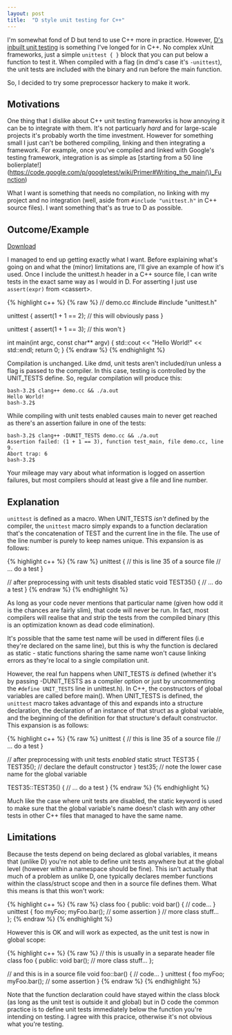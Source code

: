 ```yaml
---
layout: post
title:  "D style unit testing for C++"
---
```


I'm somewhat fond of D but tend to use C++ more in practice. However, [D's inbuilt
unit testing](http://dlang.org/unittest.html) is something I've longed for in C++.
No complex xUnit frameworks, just a simple `unittest { }` block that you can put 
below a function to test it. When compiled with a flag (in dmd's case it's `-unittest`),
the unit tests are included with the binary and run before the main function.

So, I decided to try some preprocessor hackery to make it work.

## Motivations

One thing that I dislike about C++ unit testing frameworks is how annoying it can
be to integrate with them. It's not particuarly *hard* and for large-scale projects
it's probably worth the time investment. However for something small I just can't
be bothered compiling, linking and then integrating a framework. For example,
once you've compiled and linked with Google's testing framework, integration is as simple
as [starting from a 50 line bolierplate!](https://code.google.com/p/googletest/wiki/Primer#Writing_the_main(\)_Function)

What I want is something that needs no compilation, no linking with my project and no
integration (well, aside from `#include "unittest.h"` in C++ source files). I want something
that's as true to D as possible.

## Outcome/Example

[Download](/assets/unittest.h)  


I managed to end up getting exactly what I want. Before explaining what's going on and what the
(minor) limitations are, I'll give an example of how it's used. Once I include the
unittest.h header
in a C++ source file, I can write tests in the exact same way as I would in D. For asserting
I just use `assert(expr)` from \<cassert\>.

{% highlight c++ %}
{% raw %}
// demo.cc
#include <iostream>
#include "unittest.h"

unittest {
    assert(1 + 1 == 2); // this will obviously pass
}

unittest {
    assert(1 + 1 == 3); // this won't
}

int main(int argc, const char** argv) {
    std::cout << "Hello World!" << std::endl;
    return 0;
}
{% endraw %}
{% endhighlight %}

Compilation is unchanged. Like dmd, unit tests aren't included/run
unless a flag is passed to the compiler. In this case, testing is controlled by the UNIT_TESTS
define. So, regular compilation will produce this:

    bash-3.2$ clang++ demo.cc && ./a.out
    Hello World!
    bash-3.2$ 

While compiling with unit tests enabled causes main to never get reached as there's
an assertion failure in one of the tests:

    bash-3.2$ clang++ -DUNIT_TESTS demo.cc && ./a.out
    Assertion failed: (1 + 1 == 3), function test_main, file demo.cc, line 9.
    Abort trap: 6
    bash-3.2$ 

Your mileage may vary about what information is logged on assertion failures, but most
compilers should at least give a file and line number.

## Explanation

`unittest` is defined as a macro. When UNIT\_TESTS *isn't* defined by the compiler, the 
`unittest` macro simply expands to a function declaration that's the concatenation of
TEST and the current line in the file. The use of the line number is purely to keep names
unique. This expansion is as follows:

{% highlight c++ %}
{% raw %}
unittest { // this is line 35 of a source file
    // ... do a test
}

// after preprocessing with unit tests disabled
static void TEST35() {
    // ... do a test
}
{% endraw %}
{% endhighlight %}

As long as your code never mentions that particular name (given how odd it is the chances
are fairly slim), that code will never be run. In fact, most compilers will realise that
and strip the tests from the compiled binary (this is an optimization known as dead code
elimination).

It's possible that the same test name will
be used in different files (i.e they're declared on the same line), but this is why the
function is declared as static - static functions sharing the same name won't cause linking
errors as they're local to a single compilation unit.

However, the real fun happens when UNIT\_TESTS *is* defined (whether it's by passing -DUNIT\_TESTS
as a compiler option or just by uncommenting the `#define UNIT_TESTS` line in unittest.h).
In C++, the constructors of global variables are called before main(). When UNIT_TESTS is
defined, the `unittest` macro takes advantage of this and expands into a structure declaration,
the declaration of an instance of that struct as a global variable,
and the beginning of the definition for that structure's default constructor. This expansion
is as follows:

{% highlight c++ %}
{% raw %}
unittest { // this is line 35 of a source file
    // ... do a test
}

// after preprocessing with unit tests *enabled*
static struct TEST35 {
       TEST35(); // declare the default constructor
} test35; // note the lower case name for the global variable

TEST35::TEST35() {
    // ... do a test
}
{% endraw %}
{% endhighlight %}

Much like the case where unit tests are disabled, the static keyword is used to make sure that
the global variable's name doesn't clash with any other tests in other C++ files that managed
to have the same name.

## Limitations

Because the tests depend on being declared as global variables, it means that (unlike D)
you're not able to define unit tests anywhere but at the global level (however within a namespace
should be fine). This isn't actually
that much of a problem as unlike D, one typically declares member functions within the class/struct
scope and then in a source file defines them. What this means is that this won't work:

{% highlight c++ %}
{% raw %}
class foo {
public:
    void bar() {
        // code...
    }
    unittest {
        foo myFoo;
        myFoo.bar();
        // some assertion
    }
    // more class stuff...
};
{% endraw %}
{% endhighlight %}

However this is OK and will work as expected, as the unit test is now in global scope:

{% highlight c++ %}
{% raw %}
// this is usually in a separate header file
class foo {
public:
    void bar();
    // more class stuff...
};

// and this is in a source file
void foo::bar() {
    // code...
}
unittest {
    foo myFoo;
    myFoo.bar();
    // some assertion
}
{% endraw %}
{% endhighlight %}

Note that the function declaration could have stayed within the class block (as long as
the unit test is outside it and global) but in D
code the common practice is to define unit tests immediately below the function you're
intending on testing. I agree with this pracice, otherwise it's not obvious what you're testing.